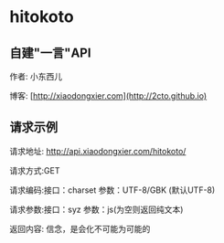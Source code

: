 # hitokoto
##  自建"一言"API
作者: 小东西儿

博客: [http://xiaodongxier.com](http://2cto.github.io)

## 请求示例
请求地址: http://api.xiaodongxier.com/hitokoto/

请求方式:GET

请求编码:接口：charset 参数：UTF-8/GBK (默认UTF-8)

请求参数:接口：syz 参数：js(为空则返回纯文本)

返回内容: 信念，是会化不可能为可能的
